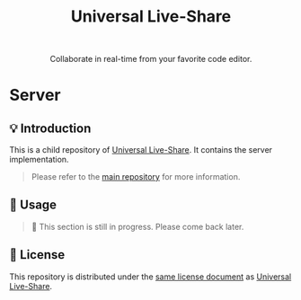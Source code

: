 <h1 align="center">Universal Live-Share</h1> <br>

<p align="center">
  Collaborate in real-time from your favorite code editor.
</p>

# Server

## 💡 Introduction

This is a child repository of [Universal Live-Share](https://github.com/adrienlucbert/universal-live-share).
It contains the server implementation.

> Please refer to the [main repository](https://github.com/adrienlucbert/universal-live-share)
for more information.

## 🔨 Usage

> 🚧 This section is still in progress. Please come back later.

## 📜 License

This repository is distributed under the [same license document](https://github.com/adrienlucbert/universal-live-share/blob/main/LICENSE) as [Universal Live-Share](https://github.com/adrienlucbert/universal-live-share).